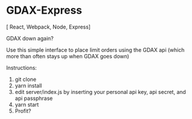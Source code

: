 # GDAX-Express
[ React, Webpack, Node, Express] 

GDAX down again?

Use this simple interface to place limit orders using the GDAX api (which more than often stays up when GDAX goes down)

Instructions: 
1. git clone
2. yarn install
3. edit server/index.js by inserting your personal api key, api secret, and api passphrase
4. yarn start
5. Profit?
